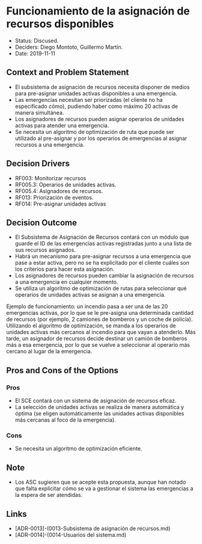 # Funcionamiento de la asignación de recursos disponibles

* Status: Discused.
* Deciders: Diego Montoto, Guillermo Martín.
* Date: 2019-11-11


## Context and Problem Statement
* El subsistema de asignación de recursos necesita disponer de medios para pre-asignar unidades activas disponibles a una emergencia.
* Las emergencias necesitan ser priorizadas (el cliente no ha especificado cómo), pudiendo haber como máximo 20 activas de manera simultánea.
* Los asignadores de recursos pueden asignar operarios de unidades activas para atender una emergencia.
* Se necesita un algoritmo de optimización de ruta que puede ser utilizado al pre-asignar y por los operarios de emergencias al asignar recursos a una emergencia.

## Decision Drivers
* RF003: Monitorizar recursos
* RF005.3: Operarios de unidades activas.
* RF005.4: Asignadores de recursos.
* RF013: Priorización de eventos.
* RF014: Pre-asignar unidades activas

## Decision Outcome
* El Subsistema de Asignación de Recursos contará con un módulo que guarde el ID de las emergencias activas registradas junto a una lista de sus recursos asignados.
* Habrá un mecanismo para pre-asignar recursos a una emergencia que pase a estar activa, pero no se ha explicitado por el cliente cuáles son los criterios para hacer esta asignación.
* Los asignadores de recursos pueden cambiar la asignación de recursos a una emergencia en cualquier momento.
* Se utiliza un algoritmo de optimización de rutas para seleccionar qué operarios de unidades activas se asignan a una emergencia.

Ejemplo de funcionamiento: un incendio pasa a ser una de las 20 emergencias activas, por lo que se le pre-asigna una determinada cantidad de recursos (por ejemplo, 2 camiones de bomberos y un coche de policía). Utilizando el algoritmo de optimización, se manda a los operarios de unidades activas más cercanos al incendio para que vayan a atenderlo. Más tarde, un asignador de recursos decide destinar un camión de bomberos más a esa emergencia, por lo que se vuelve a seleccionar al operario más cercano al lugar de la emergencia.

## Pros and Cons of the Options

### Pros
* El SCE contará con un sistema de asignación de recursos eficaz.
* La selección de unidades activas se realiza de manera automática y óptima (se eligen automáticamente las unidades activas disponibles más cercanas al foco de la emergencia).

### Cons
* Se necesita un algoritmo de optimización eficiente.

## Note
* Los ASC sugieren que se acepte esta propuesta, aunque han notado que falta explicitar cómo se va a gestionar el sistema las emergencias a la espera de ser atendidas.

## Links

* [ADR-0013]-(0013-Subsistema de asignación de recursos.md)
* [ADR-0014]-(0014-Usuarios del sistema.md)

